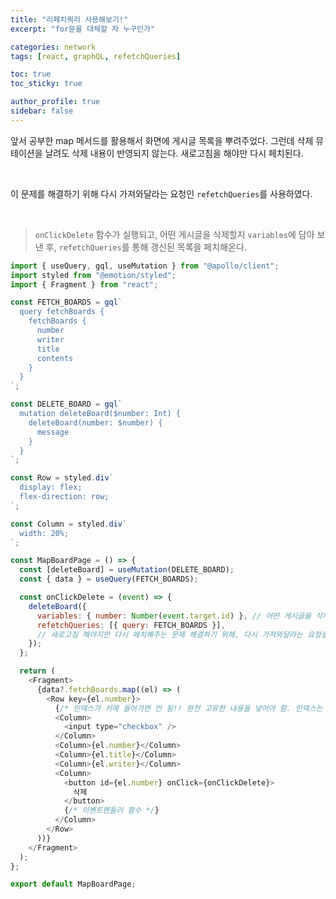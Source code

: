 ```yaml
---
title: "리페치쿼리 사용해보기!"
excerpt: "for문을 대체할 자 누구인가"

categories: network
tags: [react, graphQL, refetchQueries]

toc: true
toc_sticky: true

author_profile: true
sidebar: false
---
```


앞서 공부한 map 메서드를 활용해서 화면에 게시글 목록을 뿌려주었다. 그런데 삭제 뮤테이션을 날려도 삭제 내용이 반영되지 않는다. 새로고침을 해야만 다시 페치된다.

<br>

이 문제를 해결하기 위해 다시 가져와달라는 요청인 `refetchQueries`를 사용하였다.

<br>

> `onClickDelete` 함수가 실행되고, 어떤 게시글을 삭제할지 `variables`에 담아 보낸 후, `refetchQueries`를 통해 갱신된 목록을 페치해온다.

```js
import { useQuery, gql, useMutation } from "@apollo/client";
import styled from "@emotion/styled";
import { Fragment } from "react";

const FETCH_BOARDS = gql`
  query fetchBoards {
    fetchBoards {
      number
      writer
      title
      contents
    }
  }
`;

const DELETE_BOARD = gql`
  mutation deleteBoard($number: Int) {
    deleteBoard(number: $number) {
      message
    }
  }
`;

const Row = styled.div`
  display: flex;
  flex-direction: row;
`;

const Column = styled.div`
  width: 20%;
`;

const MapBoardPage = () => {
  const [deleteBoard] = useMutation(DELETE_BOARD);
  const { data } = useQuery(FETCH_BOARDS);

  const onClickDelete = (event) => {
    deleteBoard({
      variables: { number: Number(event.target.id) }, // 어떤 게시글을 삭제할지
      refetchQueries: [{ query: FETCH_BOARDS }],
      // 새로고침 해야지만 다시 페치해주는 문제 해결하기 위해, 다시 가져와달라는 요청을 하는 것
    });
  };

  return (
    <Fragment>
      {data?.fetchBoards.map((el) => (
        <Row key={el.number}>
          {/* 인덱스가 키에 들어가면 안 됨!! 완전 고유한 내용을 넣어야 함. 인덱스는 고정이고 계속 새로운 내용이 들어오기 때문. */}
          <Column>
            <input type="checkbox" />
          </Column>
          <Column>{el.number}</Column>
          <Column>{el.title}</Column>
          <Column>{el.writer}</Column>
          <Column>
            <button id={el.number} onClick={onClickDelete}>
              삭제
            </button>
            {/* 이벤트핸들러 함수 */}
          </Column>
        </Row>
      ))}
    </Fragment>
  );
};

export default MapBoardPage;
```
